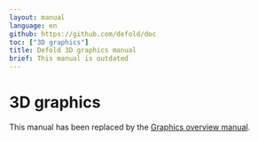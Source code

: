 ```yaml
---
layout: manual
language: en
github: https://github.com/defold/doc
toc: ["3D graphics"]
title: Defold 3D graphics manual
brief: This manual is outdated
---
```


# 3D graphics

This manual has been replaced by the [Graphics overview manual](/manuals/graphics).